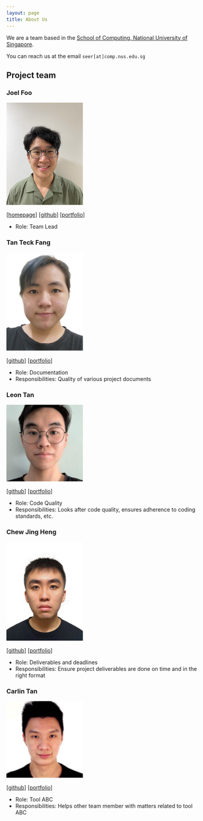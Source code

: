 ```yaml
---
layout: page
title: About Us
---
```


We are a team based in the [School of Computing, National University of Singapore](http://www.comp.nus.edu.sg).

You can reach us at the email `seer[at]comp.nus.edu.sg`

## Project team

### Joel Foo

<img src="images/joel-foo.png" width="200px">

[[homepage](http://www.comp.nus.edu.sg/~damithch)]
[[github](https://github.com/joel-foo)]
[[portfolio](team/johndoe.md)]

* Role: Team Lead

### Tan Teck Fang

<img src="images/tanteckfang.png" width="200px">

[[github](http://github.com/tanteckfang)]
[[portfolio](team/johndoe.md)]

* Role: Documentation
* Responsibilities: Quality of various project documents

### Leon Tan

<img src="images/leontan2.png" width="200px">

[[github](http://github.com/leontan2)] [[portfolio](team/johndoe.md)]

* Role: Code Quality
* Responsibilities: Looks after code quality, ensures adherence to coding standards, etc.

### Chew Jing Heng

<img src="images/chewjh1234.png" width="200px">

[[github](http://github.com/chewjh1234)]
[[portfolio](team/johndoe.md)]

* Role: Deliverables and deadlines
* Responsibilities: Ensure project deliverables are done on time and in the right format

### Carlin Tan

<img src="images/carlintyj.png" width="200px">

[[github](http://github.com/carlintyj)]
[[portfolio](team/johndoe.md)]

* Role: Tool ABC
* Responsibilities: Helps other team member with matters related to tool ABC
